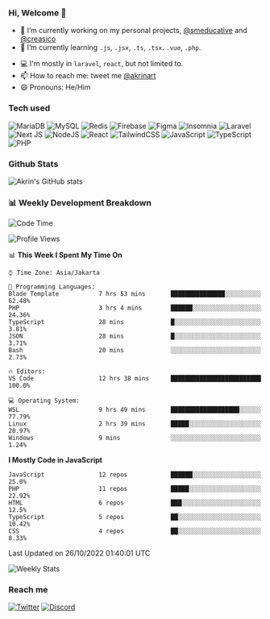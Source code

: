 ### Hi, Welcome 👋

<!--
**akrindev/akrindev** is a ✨ _special_ ✨ repository because its `README.md` (this file) appears on your GitHub profile.

Here are some ideas to get you started:
-->


- 🔭 I’m currently working on my personal projects, [@smeducative](https://github.com/smeducative) and [@creasico](https://github.com/creasico)
- 🌱 I’m currently learning `.js`, `.jsx`, `.ts`, `.tsx`. `.vue`, `.php`.
<!-- - 👯 I’m looking to collaborate on -->
<!-- - 🤔 I’m looking for help with ... -->
- 💻 I'm mostly in `laravel`, `react`, but not limited to.
- 📫 How to reach me: tweet me [@akrinart](https://twitter.com/Akrinart)
- 😄 Pronouns: He/Him

### Tech used

![MariaDB](https://img.shields.io/badge/MariaDB-003545?style=for-the-badge&logo=mariadb&logoColor=white)
![MySQL](https://img.shields.io/badge/mysql-%2300f.svg?style=for-the-badge&logo=mysql&logoColor=white)
![Redis](https://img.shields.io/badge/redis-%23DD0031.svg?style=for-the-badge&logo=redis&logoColor=white)
![Firebase](https://img.shields.io/badge/Firebase-039BE5?style=for-the-badge&logo=Firebase&logoColor=white)
![Figma](https://img.shields.io/badge/figma-%23F24E1E.svg?style=for-the-badge&logo=figma&logoColor=white)
![Insomnia](https://img.shields.io/badge/Insomnia-black?style=for-the-badge&logo=insomnia&logoColor=5849BE)
![Laravel](https://img.shields.io/badge/laravel-%23FF2D20.svg?style=for-the-badge&logo=laravel&logoColor=white)
![Next JS](https://img.shields.io/badge/Next-black?style=for-the-badge&logo=next.js&logoColor=white)
![NodeJS](https://img.shields.io/badge/node.js-6DA55F?style=for-the-badge&logo=node.js&logoColor=white)
![React](https://img.shields.io/badge/react-%2320232a.svg?style=for-the-badge&logo=react&logoColor=%2361DAFB)
![TailwindCSS](https://img.shields.io/badge/tailwindcss-%2338B2AC.svg?style=for-the-badge&logo=tailwind-css&logoColor=white)
![JavaScript](https://img.shields.io/badge/javascript-%23323330.svg?style=for-the-badge&logo=javascript&logoColor=%23F7DF1E)
![TypeScript](https://img.shields.io/badge/typescript-%23007ACC.svg?style=for-the-badge&logo=typescript&logoColor=white)
![PHP](https://img.shields.io/badge/php-%23777BB4.svg?style=for-the-badge&logo=php&logoColor=white)



### Github Stats
![Akrin's GitHub stats](https://github-readme-stats.vercel.app/api?username=akrindev&show_icons=true&theme=react&count_private=true)

### 📊 Weekly Development Breakdown

<!--START_SECTION:waka-->
![Code Time](http://img.shields.io/badge/Code%20Time-657%20hrs%2039%20mins-blue)

![Profile Views](http://img.shields.io/badge/Profile%20Views-1-blue)

📊 **This Week I Spent My Time On** 

```text
⌚︎ Time Zone: Asia/Jakarta

💬 Programming Languages: 
Blade Template           7 hrs 53 mins       ███████████████░░░░░░░░░░   62.48% 
PHP                      3 hrs 4 mins        ██████░░░░░░░░░░░░░░░░░░░   24.36% 
TypeScript               28 mins             █░░░░░░░░░░░░░░░░░░░░░░░░   3.81% 
JSON                     28 mins             █░░░░░░░░░░░░░░░░░░░░░░░░   3.71% 
Bash                     20 mins             ░░░░░░░░░░░░░░░░░░░░░░░░░   2.73%

🔥 Editors: 
VS Code                  12 hrs 38 mins      █████████████████████████   100.0%

💻 Operating System: 
WSL                      9 hrs 49 mins       ███████████████████░░░░░░   77.79% 
Linux                    2 hrs 39 mins       █████░░░░░░░░░░░░░░░░░░░░   20.97% 
Windows                  9 mins              ░░░░░░░░░░░░░░░░░░░░░░░░░   1.24%

```

**I Mostly Code in JavaScript** 

```text
JavaScript               12 repos            ██████░░░░░░░░░░░░░░░░░░░   25.0% 
PHP                      11 repos            █████░░░░░░░░░░░░░░░░░░░░   22.92% 
HTML                     6 repos             ███░░░░░░░░░░░░░░░░░░░░░░   12.5% 
TypeScript               5 repos             ██░░░░░░░░░░░░░░░░░░░░░░░   10.42% 
CSS                      4 repos             ██░░░░░░░░░░░░░░░░░░░░░░░   8.33%

```



 Last Updated on 26/10/2022 01:40:01 UTC
<!--END_SECTION:waka-->

![Weekly Stats](https://github-readme-stats.vercel.app/api/wakatime?username=akrindev&theme=github_dark&layout=compact)


### Reach me
[![Twitter](https://img.shields.io/badge/Twitter-%231DA1F2.svg?style=for-the-badge&logo=Twitter&logoColor=white)](https://twitter.com/Akrinart)
[![Discord](https://img.shields.io/badge/discord-%237289DA.svg?style=for-the-badge&logo=discord&logoColor=white)
](https://discordapp.com/users/561994027054923863)
